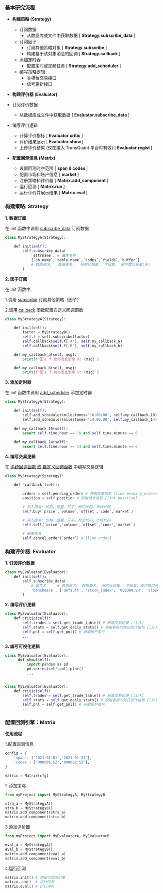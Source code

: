 
### 基本研究流程

- <b> 构建策略 (Strategy) </b>
  - 订阅数据 
    - 从数据库或文件中获取数据 [ <b> Strategy.subscribe_data </b>]
  - 订阅因子 
    - 订阅其他策略对象 [ <b> Strategy.subscribe </b>]
    - 构建基于该对象消息的回调 [<b>  Strategy.callback </b>]
  - 添加定时器
    - 配置定时或定频任务 [<b> Strategy.add_scheduler </b>]
  - 编写策略逻辑
    - 类柜台交易接口 
    - 信号更新接口 
  
-  <b> 构建评价器 (Evaluator) </b>
  - 订阅评价数据
    - 从数据库或文件中获取数据 [<b> Evaluator.subscribe_data </b> ]
  - 编写评价逻辑
    - 计算评价指标 [ <b> Evaluator.critic </b>]
    - 评价结果展示 [ <b> Evaluator.show </b> ]
    - 上传评价结果 (仅在接入 TransQuant 平台时有效) [ <b> Evaluator.regist </b>] 
  
- <b> 配置回测信息 (Matrix) </b>
  - 设置回测时空范围 [ <b>span & codes </b>]
  - 配置市场和账户信息 [ <b> market </b>]
  - 注册策略和评价器 [ <b>Matrix.add_component </b>]
  - 运行回测 [ <b> Matrix.run </b>]
  - 运行评价并展示结果 [ <b> Matrix.eval </b>]



### 构建策略: Strategy

<b> 1. 数据订阅 </b>

在 init 函数中调用 [subscribe_data](3_接口说明/策略/generator.md#subscribe_data) 订阅数据 

```python
class MyStrategyA(Strategy):
    
	def init(self):
		self.subscribe_data(
			`attrname`, # 属性名称
			[`db_name`,`table_name`,`codes`,`fields`,`buffer`]
			# 数据库名，  数据表名，  标的代码集， 字段集， 缓冲窗口长度(天)
		)
```


<b> 2. 因子订阅 </b>

在 init 函数中:

1.调用 [subscribe](3_接口说明/策略/generator.md#subscribe) 订阅其他策略（因子）

2.调用 [callback](3_接口说明/策略/generator.md#generator-间的信息传递) 函数配置自定义回调函数

```python
class MyStrategyA(Strategy):

	def init(self):
		factor = MyStrategyB()
		self.f = self.subscribe(factor)
		self.callback(self.f['A'], self.my_callback_a)
		self.callback(self.f['B'], self.my_callback_b)

	def my_callback_a(self, msg):
		print(f'因子 f 发布消息消息 A: {msg}')

	def my_callback_b(self, msg):
		print(f'因子 f 发布消息消息 B: {msg}')
```

<b> 3. 添加定时器 </b>

在 init 函数中调用 [add_scheduler](3_接口说明/策略/generator.md#add_scheduler) 添加定时器

```python
class MyStrategyA(Strategy):

    def init(self):
        self.add_scheduler(milestones='10:00:00', self.my_callback_10)
		self.add_scheduler(milestones='14:00:00', self.my_callback_14)
	
	def my_callback_10(self):
		assert self.time.hour == 10 and self.time.minute == 0
	
	def my_callback_14(self):
		assert self.time.hour == 14 and self.time.minute == 0

```
<b> 4. 编写交易逻辑 </b>

在 [系统回调函数 或 自定义回调函数](3_接口说明/策略/3_接口说明/策略/strategy.md#系统回调函数) 中编写交易逻辑

```python
class MyStrategy(Strategy):

	def `callback`(self): 

		orders = self.pending_orders # 获取挂单信息 [link pending_orders]
		position = self.position # 获取持仓信息 [link position]
		
		# 买入指令: 价格、数量、开平、标的代码、市场代码
		self.buy(`price`,`volume`,`offset`,`code`,`market`)

		# 买入指令: 价格、数量、开平、标的代码、市场代码
		self.sell(`price`,`volume`,`offset`,`code`,`market`)

		# 撤单指令
		self.cancel_order(`order`) # [link order] 
```

### 构建评价器: Evaluator
 
<b> 1. 订阅评价数据 </b>

```python
class MyEvaluator(Evaluator):
	def init(self):
		self.subscribe_data(
			# 属性名	  # 数据库名， 数据表名， 标的代码集， 字段集，缓冲窗口长度(天)
            'benchmark', ['default', 'stock_index', '000300.SH', 'close', 0]
        )
```

<b> 2. 编写评价逻辑 </b>

```python
class MyEvaluator(Evaluator):
	def critic(self):
		self.trades = self.get_trade_table() # 获取交易记录 [link]
		self.stats = self.get_daily_stats()	# 获取各标的每日统计指标 [link]
		self.pnl = self.get_pnl() # 获取账户盈亏
		...
```
<b> 3. 编写可视化逻辑 </b>
   
```python
class MyEvaluator(Evaluator):
	  def show(self):
		  import pandas as pd
		  pd.series(self.pnl).plot()
		  ...
```

```python

class MyEvaluator(Evaluator):
	def critic(self):
		self.trades = self.get_trade_table() # 获取交易记录 [link]
		self.stats = self.get_daily_stats()	# 获取各标的每日统计指标 [link]
		self.pnl = self.get_pnl() # 获取账户盈亏
		...
```



### 配置回测引擎：Matrix

<b> 使用流程 </b>

1.配置回测信息
```python
config = {
    'span': ['2021-01-01','2021-01-31'],
    'codes': ['000001.SZ','000002.SZ'],
}

matrix = Matrix(cfg)
```

2.添加策略
```python
from myProject import MyStrategyA, MyStrategyB

stra_a = MyStrategyA()
stra_b = MyStrategyB()
matrix.add_component(stra_a)
matrix.add_component(stra_b)
```

3.添加评价器

```python
from myProject import MyEvaluatorA, MyEvaluatorB

eval_a = MyStrategyA()
eval_b = MyStrategyB()
matrix.add_component(eval_a)
matrix.add_component(eval_b)
```

4.运行回测

```python
matrix.init() # 初始化回测引擎
matrix.run()  # 运行回测
matrix.eval() # 运行评价
```


